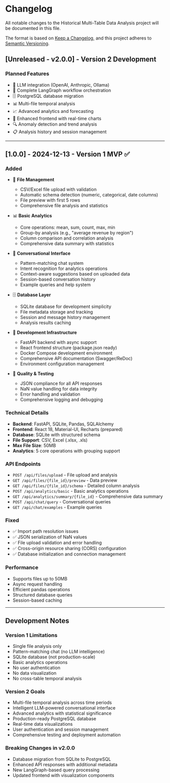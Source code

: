 # Changelog

All notable changes to the Historical Multi-Table Data Analysis project will be documented in this file.

The format is based on [Keep a Changelog](https://keepachangelog.com/en/1.0.0/),
and this project adheres to [Semantic Versioning](https://semver.org/spec/v2.0.0.html).

## [Unreleased - v2.0.0] - Version 2 Development

### Planned Features
- 🧠 LLM integration (OpenAI, Anthropic, Ollama)
- 🔀 Complete LangGraph workflow orchestration
- 🗄️ PostgreSQL database migration
- 📊 Multi-file temporal analysis
- 📈 Advanced analytics and forecasting
- 🎨 Enhanced frontend with real-time charts
- 🔍 Anomaly detection and trend analysis
- 📋 Analysis history and session management

---

## [1.0.0] - 2024-12-13 - Version 1 MVP ✅

### Added
- 📁 **File Management**
  - CSV/Excel file upload with validation
  - Automatic schema detection (numeric, categorical, date columns)
  - File preview with first 5 rows
  - Comprehensive file analysis and statistics

- 📊 **Basic Analytics**
  - Core operations: mean, sum, count, max, min
  - Group-by analysis (e.g., "average revenue by region")
  - Column comparison and correlation analysis
  - Comprehensive data summary with statistics

- 💬 **Conversational Interface**
  - Pattern-matching chat system
  - Intent recognition for analytics operations
  - Context-aware suggestions based on uploaded data
  - Session-based conversation history
  - Example queries and help system

- 🗄️ **Database Layer**
  - SQLite database for development simplicity
  - File metadata storage and tracking
  - Session and message history management
  - Analysis results caching

- 🔧 **Development Infrastructure**
  - FastAPI backend with async support
  - React frontend structure (package.json ready)
  - Docker Compose development environment
  - Comprehensive API documentation (Swagger/ReDoc)
  - Environment configuration management

- 🧪 **Quality & Testing**
  - JSON compliance for all API responses
  - NaN value handling for data integrity
  - Error handling and validation
  - Comprehensive logging and debugging

### Technical Details
- **Backend**: FastAPI, SQLite, Pandas, SQLAlchemy
- **Frontend**: React 18, Material-UI, Recharts (prepared)
- **Database**: SQLite with structured schema
- **File Support**: CSV, Excel (.xlsx, .xls)
- **Max File Size**: 50MB
- **Analytics**: 5 core operations with grouping support

### API Endpoints
- `POST /api/files/upload` - File upload and analysis
- `GET /api/files/{file_id}/preview` - Data preview
- `GET /api/files/{file_id}/schema` - Detailed column analysis
- `POST /api/analytics/basic` - Basic analytics operations
- `GET /api/analytics/summary/{file_id}` - Comprehensive data summary
- `POST /api/chat/query` - Conversational queries
- `GET /api/chat/examples` - Example queries

### Fixed
- ✅ Import path resolution issues
- ✅ JSON serialization of NaN values
- ✅ File upload validation and error handling
- ✅ Cross-origin resource sharing (CORS) configuration
- ✅ Database initialization and connection management

### Performance
- Supports files up to 50MB
- Async request handling
- Efficient pandas operations
- Structured database queries
- Session-based caching

---

## Development Notes

### Version 1 Limitations
- Single file analysis only
- Pattern-matching chat (no LLM intelligence)
- SQLite database (not production-scale)
- Basic analytics operations
- No user authentication
- No data visualization
- No cross-table temporal analysis

### Version 2 Goals
- Multi-file temporal analysis across time periods
- Intelligent LLM-powered conversational interface
- Advanced analytics with statistical significance
- Production-ready PostgreSQL database
- Real-time data visualizations
- User authentication and session management
- Comprehensive testing and deployment automation

### Breaking Changes in v2.0.0
- Database migration from SQLite to PostgreSQL
- Enhanced API responses with additional metadata
- New LangGraph-based query processing
- Updated frontend with visualization components
